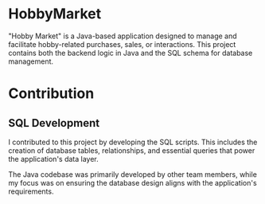 # HobbyMarket
"Hobby Market" is a Java-based application designed to manage and facilitate hobby-related purchases, sales, or interactions. This project contains both the backend logic in Java and the SQL schema for database management.
# Contribution
## SQL Development
I contributed to this project by developing the SQL scripts. This includes the creation of database tables, relationships, and essential queries that power the application's data layer.

The Java codebase was primarily developed by other team members, while my focus was on ensuring the database design aligns with the application's requirements.
